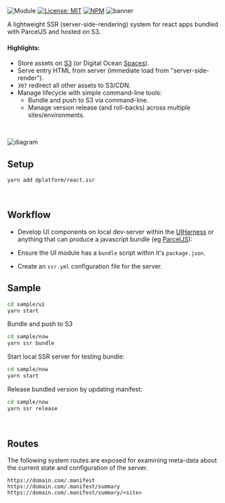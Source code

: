 ![Module](https://img.shields.io/badge/%40platform-react.ssr-%23EA4E7E.svg)
[![License: MIT](https://img.shields.io/badge/license-MIT-blue.svg)](https://opensource.org/licenses/MIT)
[![NPM](https://img.shields.io/npm/v/@platform/react.ssr.svg?colorB=blue&style=flat)](https://www.npmjs.com/package/@platform/react.ssr)
![banner](https://user-images.githubusercontent.com/185555/63076436-66585300-bf89-11e9-8bca-0b80ae5313d0.png)

A lightweight SSR (server-side-rendering) system for react apps bundled with ParcelJS and hosted on S3.

#### Highlights:

- Store assets on [S3](https://aws.amazon.com/s3/) (or Digital Ocean [Spaces](https://www.digitalocean.com/products/spaces/)).
- Serve entry HTML from server (immediate load from "server-side-render").
- `307` redirect all other assets to S3/CDN.
- Manage lifecycle with simple command-line tools:
    - Bundle and push to S3 via command-line.
    - Manage version release (and roll-backs) across multiple sites/environments.

<p>&nbsp;<p>



![diagram](https://user-images.githubusercontent.com/185555/63561626-c6b14b00-c5ae-11e9-9102-796597f4e28c.png)


## Setup

    yarn add @platform/react.ssr


<p>&nbsp;<p>


## Workflow

- Develop UI components on local dev-server within the [UIHarness](https://uiharness.com) or anything that can produce a javascript bundle (eg [ParcelJS](https://parceljs.org)):

- Ensure the UI module has a `bundle` script within it's `package.json`.

- Create an `ssr.yml` configuration file for the server.

## Sample

```bash
cd sample/ui
yarn start
```


Bundle and push to S3

```bash
cd sample/now
yarn ssr bundle
```

Start local SSR server for testing bundle:

```bash
cd sample/now
yarn start
```

Release bundled version by updating manifest:

```bash
cd sample/now
yarn ssr release
```


<p>&nbsp;<p>

## Routes
The following system routes are exposed for examining meta-data about the current state and configuration of the server.

```
https://domain.com/.manifest
https://domain.com/.manifest/summary
https://domain.com/.manifest/summary/<site>
```


<p>&nbsp;<p>
<p>&nbsp;<p>


